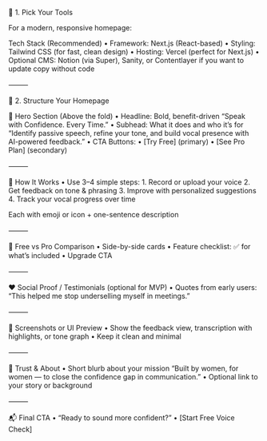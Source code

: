 🔨 1. Pick Your Tools

For a modern, responsive homepage:

Tech Stack (Recommended)
	•	Framework: Next.js (React-based)
	•	Styling: Tailwind CSS (for fast, clean design)
	•	Hosting: Vercel (perfect for Next.js)
	•	Optional CMS: Notion (via Super), Sanity, or Contentlayer if you want to update copy without code

⸻

🧱 2. Structure Your Homepage

🎯 Hero Section (Above the fold)
	•	Headline: Bold, benefit-driven
“Speak with Confidence. Every Time.”
	•	Subhead: What it does and who it’s for
“Identify passive speech, refine your tone, and build vocal presence with AI-powered feedback.”
	•	CTA Buttons:
	•	[Try Free] (primary)
	•	[See Pro Plan] (secondary)

⸻

👣 How It Works
	•	Use 3–4 simple steps:
	1.	Record or upload your voice
	2.	Get feedback on tone & phrasing
	3.	Improve with personalized suggestions
	4.	Track your vocal progress over time

Each with emoji or icon + one-sentence description

⸻

💸 Free vs Pro Comparison
	•	Side-by-side cards
	•	Feature checklist: ✅ for what’s included
	•	Upgrade CTA

⸻

❤️ Social Proof / Testimonials (optional for MVP)
	•	Quotes from early users:
“This helped me stop underselling myself in meetings.”

⸻

📱 Screenshots or UI Preview
	•	Show the feedback view, transcription with highlights, or tone graph
	•	Keep it clean and minimal

⸻

🧠 Trust & About
	•	Short blurb about your mission
“Built by women, for women — to close the confidence gap in communication.”
	•	Optional link to your story or background

⸻

📬 Final CTA
	•	“Ready to sound more confident?”
	•	[Start Free Voice Check]